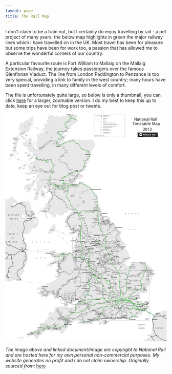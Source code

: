 ```yaml
---
layout: page
title: The Rail Map
---
```


I don't claim to be a train nut, but I certainly do enjoy travelling by rail - a pet project of many years, the below map highlights in green the major railway lines which I have travelled on in the UK. Most travel has been for pleasure but some trips have been for work too, a passion that has allowed me to observe the wonderful corners of our country. 

A particular favourite route is Fort William to Mallaig on the Mallaig Extension Railway, the journey takes passengers over the famous Glenfinnan Viaduct. The line from London Paddington to Penzance is too very special, providing a link to family in the west country; many hours have been spent travelling, in many different levels of comfort. 

The file is unfortunately quite large, so below is only a thumbnail, you can click [here][1] for a larger, zoomable version. I do my best to keep this up to date, keep an eye out for blog post or tweets. 

[![rail map](/assets/img/import/4872c-rail_map.png)](/assets/train_map/Master_Transit_Map.png)

_The image above and linked document/image are copyright to National Rail and are hosted here for my own personal non-commercial purposes. My website generates no profit and I do not claim ownership. Originally sourced from:_ [here][2]


[1]: /assets/train_map/Master_Transit_Map.png
[2]: http://www.nationalrail.co.uk/stations_destinations/maps.aspx
[photo-1]: /assets/img/import/4872c-rail_map.png
